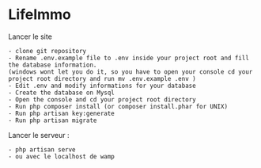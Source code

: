 # LifeImmo

Lancer le site

    - clone git repository
    - Rename .env.example file to .env inside your project root and fill the database information. 
    (windows wont let you do it, so you have to open your console cd your project root directory and run mv .env.example .env )
    - Edit .env and modify informations for your database
    - Create the database on Mysql
    - Open the console and cd your project root directory
    - Run php composer install (or composer install.phar for UNIX)
    - Run php artisan key:generate
    - Run php artisan migrate

Lancer le serveur :

    - php artisan serve
    - ou avec le localhost de wamp
